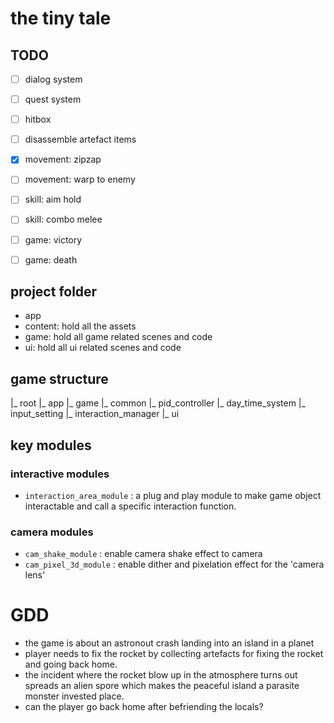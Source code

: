 # the tiny tale

## TODO
- [ ] dialog system
- [ ] quest system
- [ ] hitbox
- [ ] disassemble artefact items
- [x] movement: zipzap
- [ ] movement: warp to enemy
- [ ] skill: aim hold
- [ ] skill: combo melee
- [ ] game: victory
- [ ] game: death


## project folder
- app
- content: hold all the assets
- game: hold all game related scenes and code
- ui: hold all ui related scenes and code

## game structure
|_ root
|_ app
|_ game
|_ common
  |_ pid_controller
  |_ day_time_system
  |_ input_setting
  |_ interaction_manager
|_ ui

## key modules
### interactive modules
- `interaction_area_module` : a plug and play module to make game object interactable and call a specific interaction function.

### camera modules
- `cam_shake_module` 		: enable camera shake effect to camera
- `cam_pixel_3d_module` 	: enable dither and pixelation effect for the 'camera lens'

# GDD
- the game is about an astronout crash landing into an island in a planet
- player needs to fix the rocket by collecting artefacts for fixing the rocket and going back home.
- the incident where the rocket blow up in the atmosphere turns out spreads an alien spore which makes the peaceful island a parasite monster invested place.
- can the player go back home after befriending the locals?

